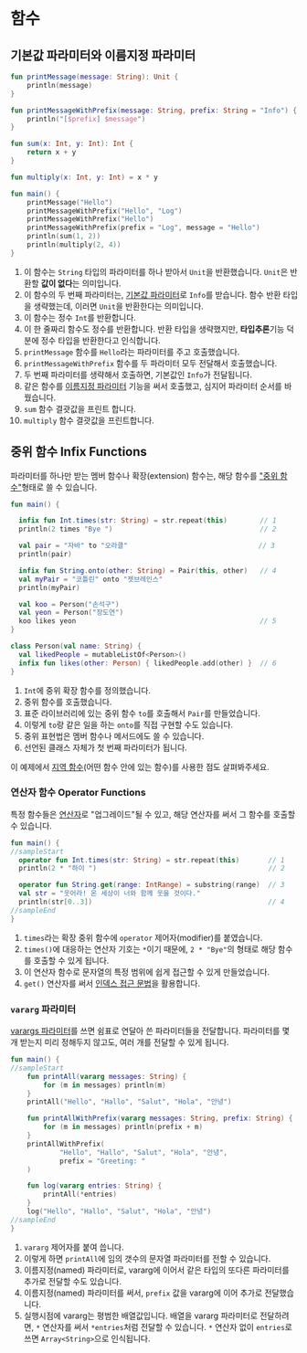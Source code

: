 # 함수

## 기본값 파라미터와 이름지정 파라미터

```kotlin
fun printMessage(message: String): Unit {                               // 1
    println(message)
}

fun printMessageWithPrefix(message: String, prefix: String = "Info") {  // 2
    println("[$prefix] $message")
}

fun sum(x: Int, y: Int): Int {                                          // 3
    return x + y
}

fun multiply(x: Int, y: Int) = x * y                                    // 4

fun main() {
    printMessage("Hello")                                               // 5
    printMessageWithPrefix("Hello", "Log")                              // 6
    printMessageWithPrefix("Hello")                                     // 7
    printMessageWithPrefix(prefix = "Log", message = "Hello")           // 8
    println(sum(1, 2))                                                  // 9
    println(multiply(2, 4))                                             // 10
}
```

1. 이 함수는 `String` 타입의 파라미터를 하나 받아서 `Unit`을 반환했습니다. `Unit`은 반환할 **값이 없다**는 의미입니다.
2. 이 함수의 두 번째 파라미터는, [기본값 파라미터](https://kotlinlang.org/docs/reference/functions.html#default-arguments)로 `Info`를 받습니다. 함수 반환 타입을 생략했는데, 이러면 `Unit`을 반환한다는 의미입니다.
3. 이 함수는 정수 `Int`를 반환합니다.
4. 이 한 줄짜리 함수도 정수를 반환합니다. 반환 타입을 생략했지만, **타입추론**기능 덕분에 정수 타입을 반환한다고 인식합니다.
5. `printMessage` 함수를 `Hello`라는 파라미터를 주고 호출했습니다.
6. `printMessageWithPrefix` 함수를 두 파라미터 모두 전달해서 호출했습니다.
7. 두 번째 파라미터를 생략해서 호출하면, 기본값인 `Info`가 전달됩니다.
8. 같은 함수를 [이름지정 파라미터](https://kotlinlang.org/docs/reference/functions.html#named-arguments) 기능을 써서 호출했고, 심지어 파라미터 순서를 바꿨습니다.
9. `sum` 함수 결괏값을 프린트 합니다.
10. `multiply` 함수 결괏값을 프린트합니다.

## 중위 함수 Infix Functions

파라미터를 하나만 받는 멤버 함수나 확장(extension) 함수는, 해당 함수를 ["중위 함수"](https://kotlinlang.org/docs/reference/functions.html#infix-notation)형태로 쓸 수 있습니다.

```kotlin
fun main() {

  infix fun Int.times(str: String) = str.repeat(this)        // 1
  println(2 times "Bye ")                                    // 2

  val pair = "자바" to "오라클"                                // 3
  println(pair)

  infix fun String.onto(other: String) = Pair(this, other)   // 4
  val myPair = "코틀린" onto "젯브레인스"
  println(myPair)

  val koo = Person("손석구")
  val yeon = Person("장도연")
  koo likes yeon                                             // 5
}

class Person(val name: String) {
  val likedPeople = mutableListOf<Person>()
  infix fun likes(other: Person) { likedPeople.add(other) }  // 6
}
```

1. `Int`에 중위 확장 함수를 정의했습니다.
2. 중위 함수를 호출했습니다.
3. 표준 라이브러리에 있는 중위 함수 `to`를 호출해서 `Pair`를 만들었습니다.
4. 이렇게 `to`랑 같은 일을 하는 `onto`를 직접 구현할 수도 있습니다.
5. 중위 표현법은 멤버 함수나 메서드에도 쓸 수 있습니다.
6. 선언된 클래스 자체가 첫 번째 파라미터가 됩니다.

이 예제에서 [지역 함수](https://kotlinlang.org/docs/reference/functions.html#local-functions)(어떤 함수 안에 있는 함수)를 사용한 점도 살펴봐주세요.

### 연산자 함수 Operator Functions

특정 함수들은 [연산자](https://kotlinlang.org/docs/reference/operator-overloading.html)로 "업그레이드"될 수 있고, 해당 연산자를 써서 그 함수를 호출할 수 있습니다.

```kotlin
fun main() {
//sampleStart
  operator fun Int.times(str: String) = str.repeat(this)       // 1
  println(2 * "하이 ")                                          // 2

  operator fun String.get(range: IntRange) = substring(range)  // 3
  val str = "웃어라! 온 세상이 너와 함께 웃을 것이다."
  println(str[0..3])                                           // 4
//sampleEnd
}
```

1. `times`라는 확장 중위 함수에 `operator` 제어자(modifier)를 붙였습니다.
2. `times()`에 대응하는 연산자 기호는 `*`이기 때문에, `2 * "Bye"`의 형태로 해당 함수를 호출할 수 있게 됩니다.
3. 이 연산자 함수로 문자열의 특정 범위에 쉽게 접근할 수 있게 만들었습니다.
4. `get()` 연산자를 써서 [인덱스 접근 문법](https://kotlinlang.org/docs/reference/operator-overloading.html#indexed)을 활용합니다.

### `vararg` 파라미터
[varargs 파라미터](https://kotlinlang.org/docs/reference/functions.html#variable-number-of-arguments-varargs)를 쓰면 쉼표로 연달아 쓴 파라미터들을 전달합니다. 파라미터를 몇 개 받는지 미리 정해두지 않고도, 여러 개를 전달할 수 있게 됩니다.

```kotlin
fun main() {
//sampleStart
    fun printAll(vararg messages: String) {                            // 1
        for (m in messages) println(m)
    }
    printAll("Hello", "Hallo", "Salut", "Hola", "안녕")                 // 2

    fun printAllWithPrefix(vararg messages: String, prefix: String) {  // 3
        for (m in messages) println(prefix + m)
    }
    printAllWithPrefix(
            "Hello", "Hallo", "Salut", "Hola", "안녕",
            prefix = "Greeting: "                                          // 4
    )

    fun log(vararg entries: String) {
        printAll(*entries)                                             // 5
    }
    log("Hello", "Hallo", "Salut", "Hola", "안녕")
//sampleEnd
}
```

1. `vararg` 제어자를 붙여 씁니다.
2. 이렇게 하면 `printAll`에 임의 갯수의 문자열 파라미터를 전할 수 있습니다.
3. 이름지정(named) 파라미터로, vararg에 이어서 같은 타입의 또다른 파라미터를 추가로 전달할 수도 있습니다.
4. 이름지정(named) 파라미터를 써서, `prefix` 값을 vararg에 이어 추가로 전달했습니다.
5. 실행시점에 vararg는 평범한 배열값입니다. 배열을 vararg 파라미터로 전달하려면, `*` 연산자를 써서 `*entries`처럼 전달할 수 있습니다. `*` 연산자 없이 `entries`로 쓰면 `Array<String>`으로 인식됩니다.